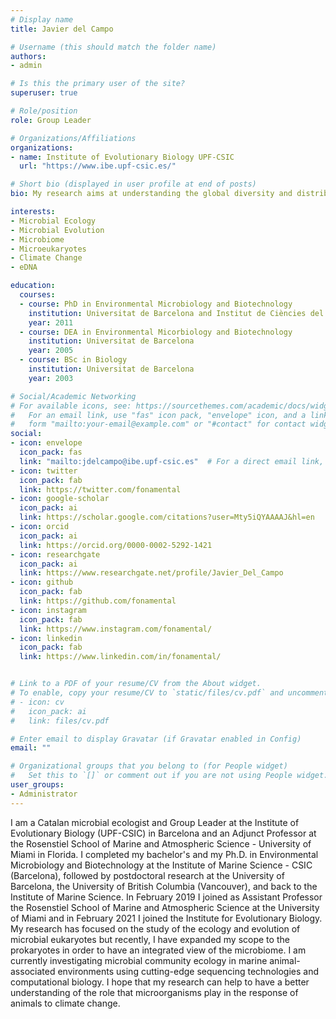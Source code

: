 ```yaml
---
# Display name
title: Javier del Campo

# Username (this should match the folder name)
authors:
- admin

# Is this the primary user of the site?
superuser: true

# Role/position
role: Group Leader

# Organizations/Affiliations
organizations:
- name: Institute of Evolutionary Biology UPF-CSIC
  url: "https://www.ibe.upf-csic.es/"

# Short bio (displayed in user profile at end of posts)
bio: My research aims at understanding the global diversity and distribution of eukaryotic and prokaryotic microbes employing curated phylogenetic frameworks focusing on novel environmental taxa.

interests:
- Microbial Ecology
- Microbial Evolution
- Microbiome
- Microeukaryotes
- Climate Change
- eDNA

education:
  courses:
  - course: PhD in Environmental Microbiology and Biotechnology
    institution: Universitat de Barcelona and Institut de Ciències del Mar
    year: 2011
  - course: DEA in Environmental Micorbiology and Biotechnology
    institution: Universitat de Barcelona
    year: 2005
  - course: BSc in Biology
    institution: Universitat de Barcelona
    year: 2003

# Social/Academic Networking
# For available icons, see: https://sourcethemes.com/academic/docs/widgets/#icons
#   For an email link, use "fas" icon pack, "envelope" icon, and a link in the
#   form "mailto:your-email@example.com" or "#contact" for contact widget.
social:
- icon: envelope
  icon_pack: fas
  link: "mailto:jdelcampo@ibe.upf-csic.es"  # For a direct email link, use "mailto:test@example.org".
- icon: twitter
  icon_pack: fab
  link: https://twitter.com/fonamental
- icon: google-scholar
  icon_pack: ai
  link: https://scholar.google.com/citations?user=Mty5iQYAAAAJ&hl=en
- icon: orcid
  icon_pack: ai
  link: https://orcid.org/0000-0002-5292-1421
- icon: researchgate
  icon_pack: ai
  link: https://www.researchgate.net/profile/Javier_Del_Campo
- icon: github
  icon_pack: fab
  link: https://github.com/fonamental
- icon: instagram
  icon_pack: fab
  link: https://www.instagram.com/fonamental/
- icon: linkedin
  icon_pack: fab
  link: https://www.linkedin.com/in/fonamental/


# Link to a PDF of your resume/CV from the About widget.
# To enable, copy your resume/CV to `static/files/cv.pdf` and uncomment the lines below.
# - icon: cv
#   icon_pack: ai
#   link: files/cv.pdf

# Enter email to display Gravatar (if Gravatar enabled in Config)
email: ""

# Organizational groups that you belong to (for People widget)
#   Set this to `[]` or comment out if you are not using People widget.
user_groups:
- Administrator
---
```

I am a Catalan microbial ecologist and Group Leader at the Institute of Evolutionary Biology (UPF-CSIC) in Barcelona and an Adjunct Professor at the Rosenstiel School of Marine and Atmospheric Science - University of Miami in Florida. I completed my bachelor's and my Ph.D. in Environmental Microbiology and Biotechnology at the Institute of Marine Science - CSIC (Barcelona), followed by postdoctoral research at the University of Barcelona, the University of British Columbia (Vancouver), and back to the Institute of Marine Science. In February 2019 I joined as Assistant Professor the Rosenstiel School of Marine and Atmospheric Science at the University of Miami and in February 2021 I joined the Institute for Evolutionary Biology. My research has focused on the study of the ecology and evolution of microbial eukaryotes but recently, I have expanded my scope to the prokaryotes in order to have an integrated view of the microbiome. I am currently investigating microbial community ecology in marine animal-associated environments using cutting-edge sequencing technologies and computational biology. I hope that my research can help to have a better understanding of the role that microorganisms play in the response of animals to climate change.

